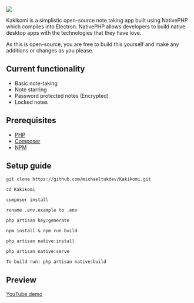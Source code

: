 <img src="https://i.imgur.com/2hhA7W3.png">

Kakikomi is a simplistic open-source note taking app built using NativePHP which compiles into Electron. NativePHP allows developers to build native desktop apps with the technologies that they have love.

As this is open-source, you are free to build this yourself and make any additions or changes as you please.

## Current functionality

- Basic note-taking 
- Note starring
- Password protected notes (Encrypted)
- Locked notes

## Prerequisites

 - [PHP](https://www.php.net/)
 - [Composer](https://getcomposer.org/)
 - [NPM](https://www.npmjs.com/)

## Setup guide

```
git clone https://github.com/michaeltukdev/Kakikomi.git

cd Kakikomi

composer install

rename .env.example to .env

php artisan key:generate

npm install & npm run build

php artisan native:install

php artisan native:serve 

To build run: php artisan native:build
```

## Preview

<a href="https://youtu.be/VXR78Tynhpk">YouTube demo</a>